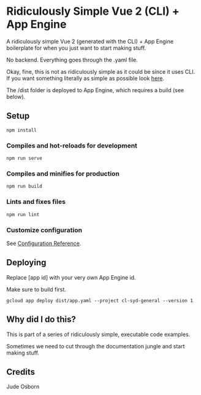 # Ridiculously Simple Vue 2 (CLI) + App Engine

A ridiculously simple Vue 2 (generated with the CLI) + App Engine boilerplate for when you just want to start making stuff.

No backend. Everything goes through the .yaml file. 

Okay, fine, this is not as ridiculously simple as it could be since it uses CLI. If you want something literally as simple as possible look [here](https://github.com/JudeOsborn/ridiculous_vue_gae).

The /dist folder is deployed to App Engine, which requires a build (see below).

## Setup

	npm install


### Compiles and hot-reloads for development

	npm run serve


### Compiles and minifies for production

	npm run build


### Lints and fixes files

	npm run lint

### Customize configuration
See [Configuration Reference](https://cli.vuejs.org/config/).

## Deploying

Replace [app id] with your very own App Engine id. 

Make sure to build first.

	gcloud app deploy dist/app.yaml --project cl-syd-general --version 1

## Why did I do this?

This is part of a series of ridiculously simple, executable code examples. 

Sometimes we need to cut through the documentation jungle and start making stuff.

## Credits

Jude Osborn
